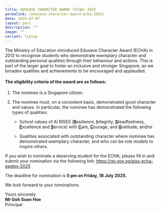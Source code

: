 ```yaml
---
title: EDUSAVE CHARACTER AWARD (ECHA) 2025
permalink: /edusave-character-award-echa-2025/
date: 2025-07-07
layout: post
description: ""
image: ""
variant: tiptap
---
```

<p>The Ministry of Education introduced Edusave Character Award (ECHA) in
2012 to recognise students who demonstrate exemplary character and outstanding
personal qualities through their behaviour and actions. This is part of
the larger goal to foster an inclusive and stronger Singapore, as we broaden
qualities and achievements to be encouraged and applauded.</p>
<h4>The eligibility criteria of the award are as follows:</h4>
<ol data-tight="true" class="tight">
<li>
<p>The nominee is a Singapore citizen.</p>
</li>
<li>
<p>The nominee must, on a consistent basis, demonstrated good character and
values. In particular, the nominee has demonstrated the following types
of qualities:</p>
<ul data-tight="true" class="tight">
<li>
<p>School values of Al RISES (<strong><u>R</u></strong>esilience, <strong><u>I</u></strong>ntegrity, <strong><u>S</u></strong>teadfastness, <strong><u>E</u></strong>xcellence
and <strong><u>S</u></strong>ervice) with <strong><u>C</u></strong>are, <strong><u>C</u></strong>ourage,
and <strong><u>G</u></strong>ratitude; and/or</p>
</li>
<li>
<p>Qualities associated with outstanding character where nominee has demonstrated
exemplary character, and who can be role models to inspire others.</p>
</li>
</ul>
</li>
</ol>
<p>If you wish to nominate a deserving student for the ECHA, please fill
in and submit your nomination via the following link: <a href="https://go.gov.sg/aiss-echa-eagles-2025" rel="noopener noreferrer nofollow" target="_blank">https://go.gov.sg/aiss-echa-eagles-2025</a>
</p>
<p>The deadline for nomination is <strong>5 pm on Friday, 18 July 2025.</strong>
</p>
<p>We look forward to your nominations.</p>
<p>Yours sincerely
<br><strong>Mr Goh Soon Hoe</strong>
<br>Principal</p>
<p></p>